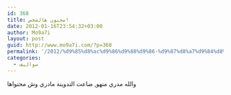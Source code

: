 ```yaml
---
id: 368
title: مجنون هالشخص!
date: 2012-01-16T23:54:32+03:00
author: Mo9a7i
layout: post
guid: http://www.mo9a7i.com/?p=368
permalink: '/2012/%d9%85%d8%ac%d9%86%d9%88%d9%86-%d9%87%d8%a7%d9%84%d8%b4%d8%ae%d8%b5/'
categories:
  - سواليف
---
```



والله مدري منهو, ضاعت التدوينة مادري وش محتواها
